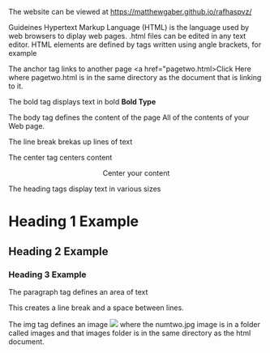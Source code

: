 The website can be viewed at https://matthewgaber.github.io/rafhaspvz/

Guideines
Hypertext Markup Language (HTML) is the language used by web browsers to diplay web pages. .html files can be edited in any text editor.
HTML elements are defined by tags written using angle brackets, for example

The anchor tag links to another page	<a href="pagetwo.html>Click Here</a> where pagetwo.html is in the same directory as the document that is linking to it.

The bold tag displays text in bold <b>Bold Type</b>

The body tag defines the content of the page <body>All of the contents of your Web page.</body>

The line break brekas up lines of text <br>

The center tag centers content <center>Center your content</center>

The heading tags display text in various sizes
<h1>Heading 1 Example</h1>
<h2>Heading 2 Example</h2>
<h3>Heading 3 Example</h3>

The paragraph tag defines an area of text	<p> This creates a line break and a space between lines.</p>
The img tag defines an image <img src="./images/numtwo.jpg"> where the numtwo.jpg image is in a folder called images and that images folder is in the same directory as the html document.
